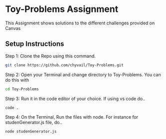 # Toy-Problems Assignment

This Assignment shows solutions to the different challenges provided on Canvas

## Setup Instructions

Step 1: Clone the Repo using this command. 

```bash
git clone https://github.com/chyvail/Toy-Problems.git
```
Step 2: Open your Terminal and change directory to Toy-Problems. You can do this with

```bash
cd Toy-Problems
```
Step 3: Run it in the code editor of your choice. If using vs code do..

```bash
code .
```
Step 4: On the Terminal, Run the files with node. For instance for studenGenerator.js file, do..

```bash
node studenGenerator.js
```


